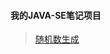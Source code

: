 #### 我的JAVA-SE笔记项目
>  [随机数生成](https://github.com/zhou151/myJavaSeProject/blob/master/myJavaSeProject/src/cn/zhou/Test/MyUtil.java) 
